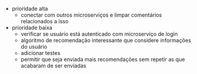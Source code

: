 - prioridade alta
  - conectar com outros microserviços e limpar comentários relacionados a isso
- prioridade baixa
  - verificar se usuário está autenticado com microserviço de login
  - algoritmo de recomendação interessante que considere informações do usuário
  - adicionar testes
  - permitir que seja enviada mais recomendações sem repetir as que acabaram de ser enviadas
